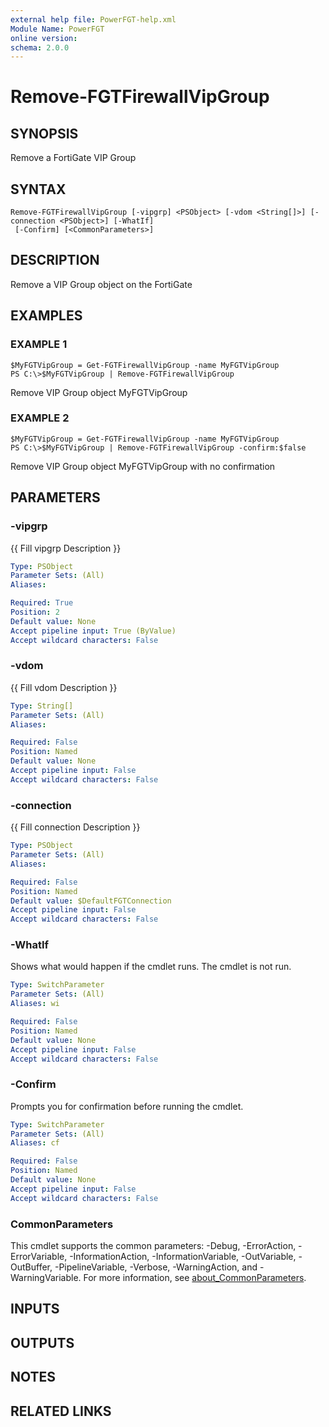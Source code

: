 ```yaml
---
external help file: PowerFGT-help.xml
Module Name: PowerFGT
online version:
schema: 2.0.0
---
```


# Remove-FGTFirewallVipGroup

## SYNOPSIS
Remove a FortiGate VIP Group

## SYNTAX

```
Remove-FGTFirewallVipGroup [-vipgrp] <PSObject> [-vdom <String[]>] [-connection <PSObject>] [-WhatIf]
 [-Confirm] [<CommonParameters>]
```

## DESCRIPTION
Remove a VIP Group object on the FortiGate

## EXAMPLES

### EXAMPLE 1
```
$MyFGTVipGroup = Get-FGTFirewallVipGroup -name MyFGTVipGroup
PS C:\>$MyFGTVipGroup | Remove-FGTFirewallVipGroup
```

Remove VIP Group object MyFGTVipGroup

### EXAMPLE 2
```
$MyFGTVipGroup = Get-FGTFirewallVipGroup -name MyFGTVipGroup
PS C:\>$MyFGTVipGroup | Remove-FGTFirewallVipGroup -confirm:$false
```

Remove VIP Group object MyFGTVipGroup with no confirmation

## PARAMETERS

### -vipgrp
{{ Fill vipgrp Description }}

```yaml
Type: PSObject
Parameter Sets: (All)
Aliases:

Required: True
Position: 2
Default value: None
Accept pipeline input: True (ByValue)
Accept wildcard characters: False
```

### -vdom
{{ Fill vdom Description }}

```yaml
Type: String[]
Parameter Sets: (All)
Aliases:

Required: False
Position: Named
Default value: None
Accept pipeline input: False
Accept wildcard characters: False
```

### -connection
{{ Fill connection Description }}

```yaml
Type: PSObject
Parameter Sets: (All)
Aliases:

Required: False
Position: Named
Default value: $DefaultFGTConnection
Accept pipeline input: False
Accept wildcard characters: False
```

### -WhatIf
Shows what would happen if the cmdlet runs.
The cmdlet is not run.

```yaml
Type: SwitchParameter
Parameter Sets: (All)
Aliases: wi

Required: False
Position: Named
Default value: None
Accept pipeline input: False
Accept wildcard characters: False
```

### -Confirm
Prompts you for confirmation before running the cmdlet.

```yaml
Type: SwitchParameter
Parameter Sets: (All)
Aliases: cf

Required: False
Position: Named
Default value: None
Accept pipeline input: False
Accept wildcard characters: False
```

### CommonParameters
This cmdlet supports the common parameters: -Debug, -ErrorAction, -ErrorVariable, -InformationAction, -InformationVariable, -OutVariable, -OutBuffer, -PipelineVariable, -Verbose, -WarningAction, and -WarningVariable. For more information, see [about_CommonParameters](http://go.microsoft.com/fwlink/?LinkID=113216).

## INPUTS

## OUTPUTS

## NOTES

## RELATED LINKS
